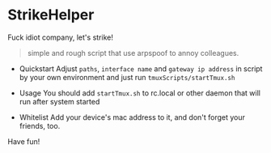 # StrikeHelper
Fuck idiot company, let's strike!
> simple and rough script that use arpspoof to annoy colleagues.

- Quickstart
  Adjust ``paths``, ``interface name`` and ``gateway ip address`` in script by your own environment and just run ``tmuxScripts/startTmux.sh``

- Usage
  You should add ``startTmux.sh`` to rc.local or other daemon that will run after system started

- Whitelist
  Add your device's mac address to it, and don't forget your friends, too.


Have fun!
